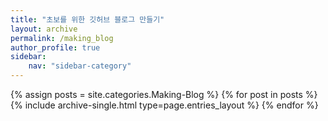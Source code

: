 ```yaml
---
title: "초보를 위한 깃허브 블로그 만들기"
layout: archive
permalink: /making_blog
author_profile: true
sidebar:
    nav: "sidebar-category"
---
```


<!-- 공백이 포함되어 있는 카테고리 이름의 경우 site.categories.['a b c'] 이런식으로! -->

{% assign posts = site.categories.Making-Blog %}
{% for post in posts %} {% include archive-single.html type=page.entries_layout %} {% endfor %}